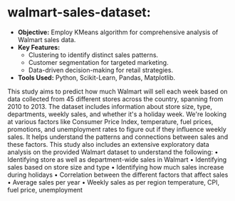 # walmart-sales-dataset: 
- **Objective:** Employ KMeans algorithm for comprehensive analysis of Walmart sales data.
- **Key Features:**
  - Clustering to identify distinct sales patterns.
  - Customer segmentation for targeted marketing.
  - Data-driven decision-making for retail strategies.
- **Tools Used:** Python, Scikit-Learn, Pandas, Matplotlib.

This study aims to predict how much Walmart will sell each week based on data collected from 45 different stores across the country, spanning from 2010 to 2013. The dataset includes information about store size, type, departments, weekly sales, and whether it's a holiday week. We're looking at various factors like Consumer Price Index, temperature, fuel prices, promotions, and unemployment rates to figure out if they influence weekly sales. It helps understand the patterns and connections between sales and these factors.
This study also includes an extensive exploratory data analysis on the provided Walmart dataset to understand the following:
• Identifying store as well as department-wide sales in Walmart
• Identifying sales based on store size and type
• Identifying how much sales increase during holidays
• Correlation between the different factors that affect sales
• Average sales per year
• Weekly sales as per region temperature, CPI, fuel price, unemployment
